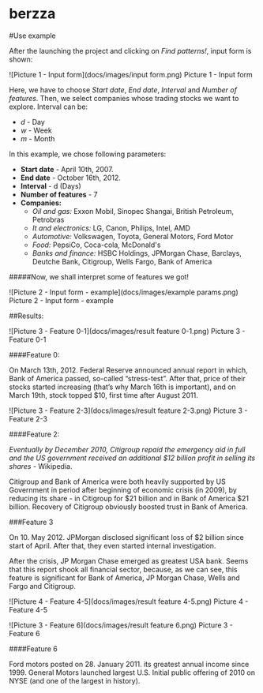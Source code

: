 berzza
======

#Use example

After the launching the project and clicking on *Find patterns!*, input form is shown:

![Picture 1 - Input form](docs/images/input form.png)
Picture 1 - Input form

Here, we have to choose *Start date*, *End date*, *Interval* and *Number of features*. Then, we select companies whose trading stocks we want to explore. Interval can be:

* *d* - Day
* *w* - Week
* *m* - Month


In this example, we chose following parameters:

* **Start date** - April 10th, 2007.
* **End date** - October 16th, 2012.
* **Interval** - d (Days)
* **Number of features** - 7
* **Companies:**
  * *Oil and gas:* Exxon Mobil, Sinopec Shangai, British Petroleum, Petrobras
  * *It and electronics:* LG, Canon, Philips, Intel, AMD
  * *Automotive:* Volkswagen, Toyota, General Motors, Ford Motor
  * *Food:* PepsiCo, Coca-cola, McDonald's
  * *Banks and finance:* HSBC Holdings, JPMorgan Chase, Barclays, Deutche Bank, Citigroup, Wells Fargo, Bank of America

#####Now, we shall interpret some of features we got!

![Picture 2 - Input form - example](docs/images/example params.png)
Picture 2 - Input form - example

   
##Results:

![Picture 3 - Feature 0-1](docs/images/result feature 0-1.png)
Picture 3 - Feature 0-1

####Feature 0:

On March 13th, 2012. Federal Reserve announced annual report in which, Bank of America passed, so-called “stress-test”. After that, price of their stocks started increasing (that’s why March 16th is important), and on March 19th, stock topped $10, first time after August 2011.

![Picture 3 - Feature 2-3](docs/images/result feature 2-3.png)
Picture 3 - Feature 2-3

####Feature 2:

*Eventually by December 2010, Citigroup repaid the emergency aid in full and the US government received an additional $12 billion profit in selling its shares* - Wikipedia.

Citigroup and Bank of America were both heavily supported by US Government in period after beginning of economic crisis (in 2009), by reducing its share - in Citigroup for $21 billion and in Bank of America $21 billion. Recovery of Citigroup obviously boosted trust in Bank of America.

###Feature 3

On 10. May 2012. JPMorgan disclosed significant loss of $2 billion since start of April. After that, they even started internal investigation.

After the crisis, JP Morgan Chase emerged as greatest USA bank. Seems that this report shook all financial sector, because, as we can see, this feature is significant for Bank of America, JP Morgan Chase, Wells and Fargo and Citigroup.

![Picture 4 - Feature 4-5](docs/images/result feature 4-5.png)
Picture 4 - Feature 4-5

![Picture 3 - Feature 6](docs/images/result feature 6.png)
Picture 3 - Feature 6

####Feature 6

Ford motors posted on 28. January 2011. its  greatest annual income since 1999.
General Motors launched largest U.S. Initial public offering of 2010 on NYSE (and one of the largest in history).
